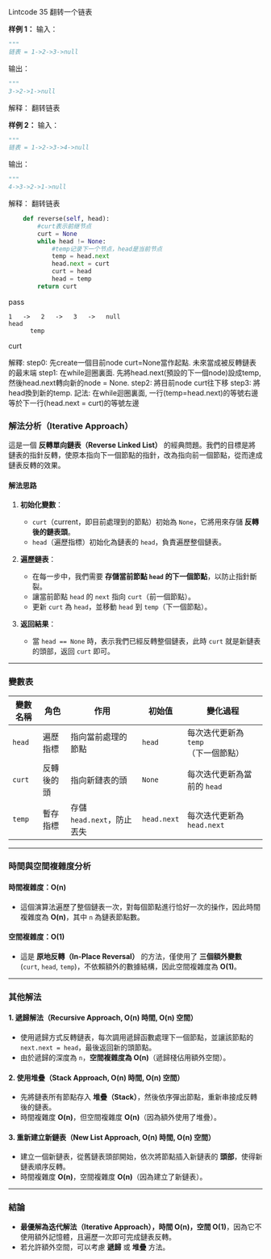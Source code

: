 Lintcode 35
翻转一个链表


**样例 1：**
输入：
```python
"""
链表 = 1->2->3->null
```
输出：
```python
"""
3->2->1->null
```
解释：
翻转链表

**样例 2：**
输入：
```python
"""
链表 = 1->2->3->4->null
```
输出：
```python
"""
4->3->2->1->null
```
解释：
翻转链表


```python
    def reverse(self, head):
        #curt表示前继节点
        curt = None
        while head != None:
            #temp记录下一个节点，head是当前节点
            temp = head.next
            head.next = curt
            curt = head
            head = temp
        return curt
```
pass

    1   ->   2   ->   3   ->   null
    head
          temp
curt

解釋: 
step0: 先create一個目前node curt=None當作起點. 未來當成被反轉鏈表的最末端
step1: 在while迴圈裏面. 先將head.next(預設的下一個node)設成temp, 然後head.next轉向新的node = None. 
step2: 將目前node curt往下移
step3: 將head換到新的temp.
記法:  在while迴圈裏面, 一行(temp=head.next)的等號右邊等於下一行(head.next = curt)的等號左邊
### **解法分析（Iterative Approach）**

這是一個 **反轉單向鏈表（Reverse Linked List）** 的經典問題。我們的目標是將鏈表的指針反轉，使原本指向下一個節點的指針，改為指向前一個節點，從而達成鏈表反轉的效果。

#### **解法思路**

1. **初始化變數**：
    
    - `curt`（current，即目前處理到的節點）初始為 `None`，它將用來存儲 **反轉後的鏈表頭**。
    - `head`（遍歷指標）初始化為鏈表的 `head`，負責遍歷整個鏈表。
2. **遍歷鏈表**：
    
    - 在每一步中，我們需要 **存儲當前節點 `head` 的下一個節點**，以防止指針斷裂。
    - 讓當前節點 `head` 的 `next` 指向 `curt`（前一個節點）。
    - 更新 `curt` 為 `head`，並移動 `head` 到 `temp`（下一個節點）。
3. **返回結果**：
    
    - 當 `head == None` 時，表示我們已經反轉整個鏈表，此時 `curt` 就是新鏈表的頭部，返回 `curt` 即可。

---

### **變數表**

|變數名稱|角色|作用|初始值|變化過程|
|---|---|---|---|---|
|`head`|遍歷指標|指向當前處理的節點|`head`|每次迭代更新為 `temp`（下一個節點）|
|`curt`|反轉後的頭|指向新鏈表的頭|`None`|每次迭代更新為當前的 `head`|
|`temp`|暫存指標|存儲 `head.next`，防止丟失|`head.next`|每次迭代更新為 `head.next`|

---

### **時間與空間複雜度分析**

#### **時間複雜度：O(n)**

- 這個演算法遍歷了整個鏈表一次，對每個節點進行恰好一次的操作，因此時間複雜度為 **O(n)**，其中 `n` 為鏈表節點數。

#### **空間複雜度：O(1)**

- 這是 **原地反轉（In-Place Reversal）** 的方法，僅使用了 **三個額外變數** (`curt`, `head`, `temp`)，不依賴額外的數據結構，因此空間複雜度為 **O(1)**。

---

### **其他解法**

#### **1. 遞歸解法（Recursive Approach, O(n) 時間, O(n) 空間）**

- 使用遞歸方式反轉鏈表，每次調用遞歸函數處理下一個節點，並讓該節點的 `next.next = head`，最後返回新的頭節點。
- 由於遞歸的深度為 `n`，**空間複雜度為 O(n)**（遞歸棧佔用額外空間）。

#### **2. 使用堆疊（Stack Approach, O(n) 時間, O(n) 空間）**

- 先將鏈表所有節點存入 **堆疊（Stack）**，然後依序彈出節點，重新串接成反轉後的鏈表。
- 時間複雜度 **O(n)**，但空間複雜度 **O(n)**（因為額外使用了堆疊）。

#### **3. 重新建立新鏈表（New List Approach, O(n) 時間, O(n) 空間）**

- 建立一個新鏈表，從舊鏈表頭部開始，依次將節點插入新鏈表的 **頭部**，使得新鏈表順序反轉。
- 時間複雜度 **O(n)**，空間複雜度 **O(n)**（因為建立了新鏈表）。

---

### **結論**

- **最優解為迭代解法（Iterative Approach），時間 O(n)，空間 O(1)**，因為它不使用額外記憶體，且遍歷一次即可完成鏈表反轉。
- 若允許額外空間，可以考慮 **遞歸** 或 **堆疊** 方法。